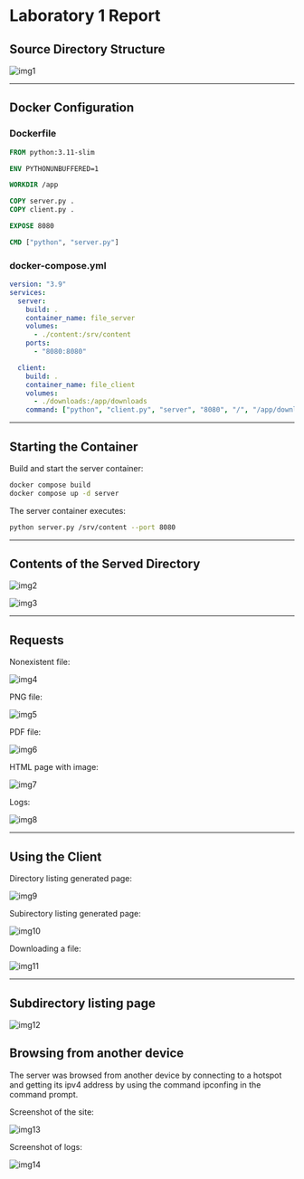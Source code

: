 # Laboratory 1 Report

## Source Directory Structure

![img1](/Lab1/screenshots/img1.png)

---

## Docker Configuration

### Dockerfile

```dockerfile
FROM python:3.11-slim

ENV PYTHONUNBUFFERED=1

WORKDIR /app

COPY server.py .
COPY client.py .

EXPOSE 8080

CMD ["python", "server.py"]
```

### docker-compose.yml

```yaml
version: "3.9"
services:
  server:
    build: .
    container_name: file_server
    volumes:
      - ./content:/srv/content
    ports:
      - "8080:8080"

  client:
    build: .
    container_name: file_client
    volumes:
      - ./downloads:/app/downloads
    command: ["python", "client.py", "server", "8080", "/", "/app/downloads"]
```

---

## Starting the Container

Build and start the server container:

```bash
docker compose build
docker compose up -d server
```

The server container executes:

```bash
python server.py /srv/content --port 8080
```

---

## Contents of the Served Directory

![img2](/Lab1/screenshots/img2.png)

![img3](/Lab1/screenshots/img3.png)

---

## Requests

Nonexistent file:

![img4](/Lab1/screenshots/img4.png)

PNG file:

![img5](/Lab1/screenshots/img5.png)

PDF file:

![img6](/Lab1/screenshots/img6.png)

HTML page with image:

![img7](/Lab1/screenshots/img7.png)

Logs:

![img8](/Lab1/screenshots/img8.png)

---

## Using the Client

Directory listing generated page:

![img9](/Lab1/screenshots/img9.png)

Subirectory listing generated page:

![img10](/Lab1/screenshots/img10.png)

Downloading a file:

![img11](/Lab1/screenshots/img11.png)

---

##  Subdirectory listing page

![img12](/Lab1/screenshots/img12.png)

##  Browsing from another device

The server was browsed from another device by connecting to a hotspot and getting its ipv4 address by using the command ipconfing in the command prompt. 

Screenshot of the site:

![img13](/Lab1/screenshots/img13.png)

Screenshot of logs:

![img14](/Lab1/screenshots/img14.png)